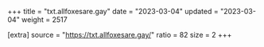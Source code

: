+++
title = "txt.allfoxesare.gay"
date = "2023-03-04"
updated = "2023-03-04"
weight = 2517

[extra]
source = "https://txt.allfoxesare.gay/"
ratio = 82
size = 2
+++
